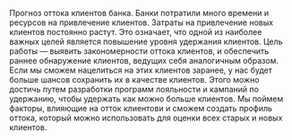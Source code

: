 Прогноз оттока клиентов банка. Банки потратили много времени и ресурсов на привлечение клиентов. Затраты на привлечение новых клиентов постоянно растут. Это означает, что одной из наиболее важных целей является повышение уровня удержания клиентов. 
Цель работы — выявить закономерности оттока клиентов, и обеспечить раннее обнаружение клиентов, ведущих себя аналогичным образом. Если мы сможем нацелиться на этих клиентов заранее, у нас будет больше шансов сохранить их в качестве клиентов. Этого можно достичь путем разработки программ лояльности и кампаний по удержанию, чтобы удержать как можно больше клиентов. Мы поймем факторы, влияющие на отток клиентови и сможем создать профиль оттока, который можно использовать для оценки всех старых и новых клиентов.
